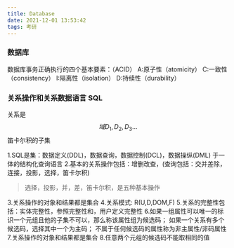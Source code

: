 ```yaml
---
title: Database
date: 2021-12-01 13:53:42
tags: 考研
---
```

### 数据库
数据库事务正确执行的四个基本要素：（ACID）
A:原子性（atomicity）
C:一致性（consistency）
I:隔离性（isolation）
D:持续性（durability）


### 关系操作和关系数据语言 SQL

关系是
$$ 域D_1,D_2,D_3... $$
笛卡尔积的子集

1.SQL是集：数据定义(DDL)，数据查询，数据控制(DCL)，数据操纵(DML) 于一体的结构化查询语言
2.基本的关系操作包括：增删改查，(查询包括：交并差除，连接，投影，选择，笛卡尔积)
> 选择，投影，并，差，笛卡尔积，是五种基本操作

3.关系操作的对象和结果都是集合
4.关系模式: R(U,D,DOM,F)
5.关系的完整性包括：实体完整性，参照完整性和，用户定义完整性
6.如果一组属性可以唯一的标识一个元组且他的子集不可以，那么称该属性组为候选码；
  如果一个关系有多个候选码，选择其中一个为主码；
  不属于任何候选码的属性称为非主属性/非码属性
7.关系操作的对象和结果都是集合
8.任意两个元组的候选码不能取相同的值


